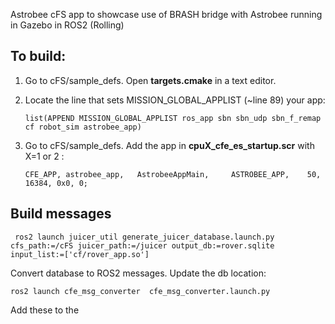 Astrobee  cFS app to showcase use of BRASH bridge
with Astrobee running in Gazebo in ROS2 (Rolling)

To build:
---------

1. Go to cFS/sample_defs. Open **targets.cmake** in a text editor.

2. Locate the line that sets MISSION_GLOBAL_APPLIST (~line 89) your app:

   ```
   list(APPEND MISSION_GLOBAL_APPLIST ros_app sbn sbn_udp sbn_f_remap cf robot_sim astrobee_app)
   ```
   
3. Go to cFS/sample_defs. Add the app in **cpuX_cfe_es_startup.scr** with X=1 or 2 :

   ```
   CFE_APP, astrobee_app,   AstrobeeAppMain,     ASTROBEE_APP,    50,   16384, 0x0, 0; 
   ```
   
   
 Build messages
 ----------------
 
``` 
 ros2 launch juicer_util generate_juicer_database.launch.py cfs_path:=/cFS juicer_path:=/juicer output_db:=rover.sqlite input_list:=['cf/rover_app.so']
```

Convert database to ROS2 messages. Update the db location:

```
ros2 launch cfe_msg_converter  cfe_msg_converter.launch.py 
```

Add these to the 
